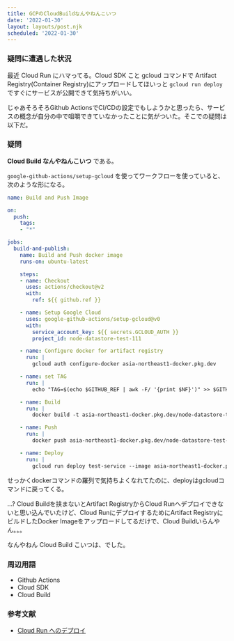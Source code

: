 ```yaml
---
title: GCPのCloudBuildなんやねんこいつ
date: '2022-01-30'
layout: layouts/post.njk
scheduled: '2022-01-30'
---
```

### 疑問に遭遇した状況
最近 Cloud Run にハマってる。Cloud SDK こと gcloud コマンドで Artifact Registry(Container Registry)にアップロードしてほいっと `gcloud run deploy` ですぐにサービスが公開できて気持ちがいい。

じゃあそろそろGithub ActionsでCI/CDの設定でもしようかと思ったら、サービスの概念が自分の中で咀嚼できていなかったことに気がついた。そこでの疑問は以下だ。

### 疑問
**Cloud Build なんやねんこいつ** である。

`google-github-actions/setup-gcloud` を使ってワークフローを使っていると、次のような形になる。

```yaml
name: Build and Push Image

on:
  push:
    tags:
    - "*"

jobs:
  build-and-publish:
    name: Build and Push docker image
    runs-on: ubuntu-latest

    steps:
    - name: Checkout
      uses: actions/checkout@v2
      with:
        ref: ${{ github.ref }}

    - name: Setup Google Cloud
      uses: google-github-actions/setup-gcloud@v0
      with:
        service_account_key: ${{ secrets.GCLOUD_AUTH }}
        project_id: node-datastore-test-111

    - name: Configure docker for artifact registry
      run: |
        gcloud auth configure-docker asia-northeast1-docker.pkg.dev

    - name: set TAG
      run: |
        echo "TAG=$(echo $GITHUB_REF | awk -F/ '{print $NF}')" >> $GITHUB_ENV

    - name: Build
      run: |
        docker build -t asia-northeast1-docker.pkg.dev/node-datastore-test-111/node-datastore-test-repo/node-datastore-test-image:${{ env.TAG }} ./

    - name: Push
      run: |
        docker push asia-northeast1-docker.pkg.dev/node-datastore-test-111/node-datastore-test-repo/node-datastore-test-image:${{ env.TAG }}

    - name: Deploy
      run: |
        gcloud run deploy test-service --image asia-northeast1-docker.pkg.dev/node-datastore-test-111/node-datastore-test-repo/node-datastore-test-image:${{ env.TAG }} --region asia-northeast1 --platform managed --allow-unauthenticated

```

せっかくdockerコマンドの羅列で気持ちよくなれてたのに、deployはgcloudコマンドに戻ってくる。

...?
Cloud Buildを挟まないとArtifact RegistryからCloud Runへデプロイできないと思い込んでいたけど、Cloud RunにデプロイするためにArtifact RegistryにビルドしたDocker Imageをアップロードしてるだけで、Cloud Buildいらんやん。。。

なんやねん Cloud Build こいつは、でした。


### 周辺用語
- Github Actions
- Cloud SDK
- Cloud Build


### 参考文献
- [Cloud Run へのデプロイ](https://cloud.google.com/artifact-registry/docs/integrate-cloud-run#command-line)
